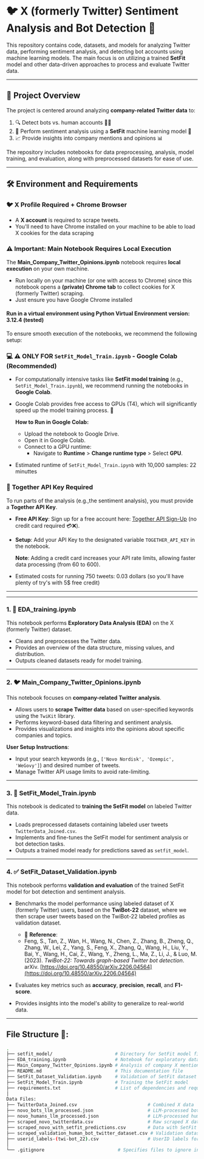 # 🐦 **X (formerly Twitter) Sentiment Analysis and Bot Detection** 🚀

This repository contains code, datasets, and models for analyzing Twitter data, performing sentiment analysis, and detecting bot accounts using machine learning models. The main focus is on utilizing a trained **SetFit** model and other data-driven approaches to process and evaluate Twitter data.

---

## 📝 **Project Overview**

The project is centered around analyzing **company-related Twitter data** to:

1. 🔍 Detect bots vs. human accounts 🤖👤  
2. 🧠 Perform sentiment analysis using a **SetFit** machine learning model 💬  
3. 📈 Provide insights into company mentions and opinions 📊  

The repository includes notebooks for data preprocessing, analysis, model training, and evaluation, along with preprocessed datasets for ease of use.

---
## 🛠️ **Environment and Requirements**

### 🐦 **X Profile Required + Chrome Browser**  
- A **X account** is required to scrape tweets.
- You'll need to have Chrome installed on your machine to be able to load X cookies for the data scraping 

### ⚠️ **Important: Main Notebook Requires Local Execution**  

The **Main_Company_Twitter_Opinions.ipynb** notebook requires **local execution** on your own machine.  
- Run locally on your machine (or one with access to Chrome) since this notebook opens a **(private) Chrome tab** to collect cookies for X (formerly Twitter) scraping.  
- Just ensure you have Google Chrome installed
#### **Run in a virtual environment using Python Virtual Environment version: 3.12.4 (tested)**

To ensure smooth execution of the notebooks, we recommend the following setup:
### 
### 💻 **⚠️ ONLY FOR `SetFit_Model_Train.ipynb` - Google Colab (Recommended)**  
- For computationally intensive tasks like **SetFit model training** (e.g., `SetFit_Model_Train.ipynb`), we recommend running the notebooks in **Google Colab**.  
- Google Colab provides free access to GPUs (T4), which will significantly speed up the model training process. 🚀  

   **How to Run in Google Colab:**  
   - Upload the notebook to Google Drive.  
   - Open it in Google Colab.  
   - Connect to a GPU runtime:  
     - Navigate to **Runtime** > **Change runtime type** > Select **GPU**.  
- Estimated runtime of `SetFit_Model_Train.ipynb` with 10,000 samples: 22 minuttes


### 🔑 **Together API Key Required**  
To run parts of the analysis (e.g.,the sentiment analysis), you must provide a **Together API Key**.  
- **Free API Key**: Sign up for a free account here: [Together API Sign-Up](https://api.together.ai/signin) (no credit card required 💳❌).  
- **Setup**: Add your API Key to the designated variable `TOGETHER_API_KEY` in the notebook.  

   **Note**: Adding a credit card increases your API rate limits, allowing faster data processing (from 60 to 600).

- Estimated costs for running 750 tweets: 0.03 dollars (so you'll have plenty of try's with 5$ free credit)

---
---

### 1. 🧹 **EDA_training.ipynb**  
This notebook performs **Exploratory Data Analysis (EDA)** on the X (formerly Twitter) dataset.  
- Cleans and preprocesses the Twitter data.  
- Provides an overview of the data structure, missing values, and distribution.  
- Outputs cleaned datasets ready for model training.  

---

### 2. 🐦 **Main_Company_Twitter_Opinions.ipynb**  
This notebook focuses on **company-related Twitter analysis**.  
- Allows users to **scrape Twitter data** based on user-specified keywords using the `TwiKit` library.  
- Performs keyword-based data filtering and sentiment analysis.  
- Provides visualizations and insights into the opinions about specific companies and topics.  

**User Setup Instructions**:  
- Input your search keywords (e.g., `['Novo Nordisk', 'Ozempic', 'WeGovy']`) and desired number of tweets.  
- Manage Twitter API usage limits to avoid rate-limiting.  

---

### 3. 🧠 **SetFit_Model_Train.ipynb**  
This notebook is dedicated to **training the SetFit model** on labeled Twitter data.  
- Loads preprocessed datasets containing labeled user tweets `TwitterData_Joined.csv`.  
- Implements and fine-tunes the SetFit model for sentiment analysis or bot detection tasks.  
- Outputs a trained model ready for predictions saved as `setfit_model`.  

---

### 4. ✅ **SetFit_Dataset_Validation.ipynb**  
This notebook performs **validation and evaluation** of the trained SetFit model for bot detection and sentiment analysis.  
- Benchmarks the model performance using labeled dataset of X (formerly Twitter) users, based on the **TwiBot-22** dataset, where we then scrape user tweets based on the TwiBot-22 labeled profiles as validation dataset.
   - 📄 **Reference**:  
   - Feng, S., Tan, Z., Wan, H., Wang, N., Chen, Z., Zhang, B., Zheng, Q., Zhang, W., Lei, Z., Yang, S., Feng, X., Zhang, Q., Wang, H., Liu, Y., Bai, Y., Wang, H., Cai, Z., Wang, Y., Zheng, L., Ma, Z., Li, J., & Luo, M. (2023). *TwiBot-22: Towards graph-based Twitter bot detection*. arXiv. [https://doi.org/10.48550/arXiv.2206.04564](https://doi.org/10.48550/arXiv.2206.04564)

- Evaluates key metrics such as **accuracy**, **precision**, **recall**, and **F1-score**.  
- Provides insights into the model's ability to generalize to real-world data.
  
---

## File Structure 📂:

```bash
.
├── setfit_model/                       # Directory for SetFit model files
├── EDA_training.ipynb                  # Notebook for exploratory data analysis (EDA) and training preparation
├── Main_Company_Twitter_Opinions.ipynb # Analysis of company X mentions and opinions
├── README.md                           # This documentation file
├── SetFit_Dataset_Validation.ipynb     # Validation of SetFit dataset and model outputs
├── SetFit_Model_Train.ipynb            # Training the SetFit model
├── requirements.txt                    # List of dependencies and required Python libraries
│
Data Files:
├── TwitterData_Joined.csv                          # Combined X data
├── novo_bots_llm_processed.json                    # LLM-processed bot data
├── novo_humans_llm_processed.json                  # LLM-processed human data
├── scraped_novo_twitterdata.csv                    # Raw scraped X data
├── scraped_novo_with_setfit_predictions.csv        # Data with SetFit model predictions
├── scraped_validation_human_bot_twitter_dataset.csv # Validation dataset for humans and bots
├── userid_labels-(twi-bot_22).csv                  # UserID labels for bot detection
│
└── .gitignore                           # Specifies files to ignore in Git version control
```
